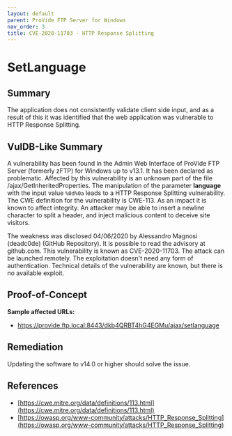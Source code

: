 ```yaml
---
layout: default
parent: ProVide FTP Server for Windows
nav_order: 3
title: CVE-2020-11703 - HTTP Response Splitting
---
```

# SetLanguage 

## Summary

The application does not consistently validate client side input, and as a result of this it was identified that the web application was vulnerable to HTTP Response Splitting.

## VulDB-Like Summary

A vulnerability has been found in the Admin Web Interface of ProVide FTP Server (formerly zFTP) for Windows up to v13.1. It has been declared as problematic. Affected by this vulnerability is an unknown part of the file /ajax/GetInheritedProperties. The manipulation of the parameter **language** with the input value `%0d%0a` leads to a HTTP Response Splitting vulnerability. The CWE definition for the vulnerability is CWE-113. As an impact it is known to affect integrity. An attacker may be able to insert a newline character to split a header, and inject malicious content to deceive site visitors.

The weakness was disclosed 04/06/2020 by Alessandro Magnosi (deadc0de) (GitHub Repository). It is possible to read the advisory at github.com. This vulnerability is known as CVE-2020-11703. The attack can be launched remotely. The exploitation doesn't need any form of authentication. Technical details of the vulnerability are known, but there is no available exploit.

## Proof-of-Concept

**Sample affected URLs:**

* https://provide.ftp.local:8443/dkb4QRBT4hG4EGMu/ajax/setlanguage

## Remediation

Updating the software to v14.0 or higher should solve the issue.

## References

* [https://cwe.mitre.org/data/definitions/113.html](https://cwe.mitre.org/data/definitions/113.html)
* [https://owasp.org/www-community/attacks/HTTP_Response_Splitting](https://owasp.org/www-community/attacks/HTTP_Response_Splitting)
